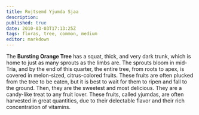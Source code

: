 ```yaml
---
title: Rojtsemd Yjumda Sjaa
description:
published: true
date: 2010-03-03T17:13:25Z
tags: floras, tree, common, medium
editor: markdown
---
```


The **Bursting Orange Tree** has a squat, thick, and very dark trunk, which is home to just as many sprouts as the limbs are. The sprouts bloom in mid-Tria, and by the end of this quarter, the entire tree, from roots to apex, is covered in melon-sized, citrus-colored fruits. These fruits are often plucked from the tree to be eaten, but it is best to wait for them to ripen and fall to the ground. Then, they are the sweetest and most delicious. They are a candy-like treat to any fruit lover. These fruits, called yjumdas, are often harvested in great quantities, due to their delectable flavor and their rich concentration of vitamins.